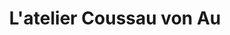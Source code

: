 ---
title: "L'atelier Coussau von Au"
url: /fichtenberg/latelier-coussau-von-au/
shop: Antiquitäten
---